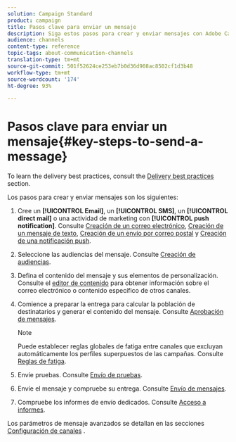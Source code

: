 ```yaml
---
solution: Campaign Standard
product: campaign
title: Pasos clave para enviar un mensaje
description: Siga estos pasos para crear y enviar mensajes con Adobe Campaign.
audience: channels
content-type: reference
topic-tags: about-communication-channels
translation-type: tm+mt
source-git-commit: 501f52624ce253eb7b0d36d908ac8502cf1d3b48
workflow-type: tm+mt
source-wordcount: '174'
ht-degree: 93%

---
```



# Pasos clave para enviar un mensaje{#key-steps-to-send-a-message}

To learn the delivery best practices, consult the [Delivery best practices](../../sending/using/delivery-best-practices.md) section.

Los pasos para crear y enviar mensajes son los siguientes:

1. Cree un **[!UICONTROL Email]**, un **[!UICONTROL SMS]**, un **[!UICONTROL direct mail]** o una actividad de marketing con **[!UICONTROL push notification]**. Consulte [Creación de un correo electrónico](../../channels/using/creating-an-email.md), [Creación de un mensaje de texto](../../channels/using/creating-an-sms-message.md), [Creación de un envío por correo postal](../../channels/using/creating-the-direct-mail.md) y [Creación de una notificación push](../../channels/using/preparing-and-sending-a-push-notification.md).
1. Seleccione las audiencias del mensaje. Consulte [Creación de audiencias](../../audiences/using/creating-audiences.md).
1. Defina el contenido del mensaje y sus elementos de personalización. Consulte el [editor de contenido](../../designing/using/designing-content-in-adobe-campaign.md) para obtener información sobre el correo electrónico o contenido específico de otros canales.
1. Comience a preparar la entrega para calcular la población de destinatarios y generar el contenido del mensaje. Consulte [Aprobación de mensajes](../../sending/using/preparing-the-send.md).

   >[!NOTE]
   >
   >Puede establecer reglas globales de fatiga entre canales que excluyan automáticamente los perfiles superpuestos de las campañas. Consulte [Reglas de fatiga](../../sending/using/fatigue-rules.md).

1. Envíe pruebas. Consulte [Envío de pruebas](../../sending/using/sending-proofs.md).
1. Envíe el mensaje y compruebe su entrega. Consulte [Envío de mensajes](../../sending/using/confirming-the-send.md).
1. Compruebe los informes de envío dedicados. Consulte [Acceso a informes](../../reporting/using/about-dynamic-reports.md).

Los parámetros de mensaje avanzados se detallan en las secciones [Configuración de canales](../../administration/using/about-channel-configuration.md) .
